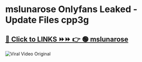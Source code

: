 
 # mslunarose Onlyfans Leaked - Update Files cpp3g

## <h2><a href="https://clipsfans.com/mslunarose&ref=git">🔗 Click to LINKS ⏩⏩ 👉 🟢 mslunarose </a></h2>

<a href="https://clipsfans.com/mslunarose&ref=git" rel="nofollow" data-target="animated-image.originalLink"><img src="https://i.ibb.co.com/xMMVF88/686577567.gif" alt="Viral Video Original" style="max-width: 100%; display: inline-block;" data-target="animated-image.originalImage"></a>

